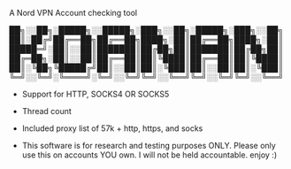 A Nord VPN Account checking tool


██╗░░██╗░█████╗░░█████╗░███╗░░██╗░█████╗░███╗░░██╗
██║░██╔╝██╔══██╗██╔══██╗████╗░██║██╔══██╗████╗░██║
█████═╝░██║░░██║███████║██╔██╗██║███████║██╔██╗██║
██╔═██╗░██║░░██║██╔══██║██║╚████║██╔══██║██║╚████║
██║░╚██╗╚█████╔╝██║░░██║██║░╚███║██║░░██║██║░╚███║
╚═╝░░╚═╝░╚════╝░╚═╝░░╚═╝╚═╝░░╚══╝╚═╝░░╚═╝╚═╝░░╚══╝

- Support for HTTP, SOCKS4 OR SOCKS5
- Thread count
- Included proxy list of 57k + http, https, and socks 

- This software is for research and testing purposes ONLY. Please only use this on accounts YOU own. I will not be held accountable. 
enjoy :)
